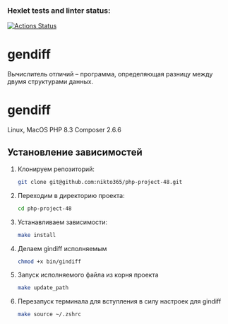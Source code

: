 ### Hexlet tests and linter status:
[![Actions Status](https://github.com/nikto365/php-project-48/actions/workflows/hexlet-check.yml/badge.svg)](https://github.com/nikto365/php-project-48/actions)

# gendiff

Вычислитель отличий – программа, определяющая разницу между двумя структурами данных.

# gendiff

Linux, MacOS
PHP 8.3
Composer 2.6.6

## Установление зависимостей
1. Клонируем репозиторий:

    ```bash
    git clone git@github.com:nikto365/php-project-48.git
    ```

2. Переходим в директорию проекта:

    ```bash
    cd php-project-48
    ```

3. Устанавливаем зависимости:

    ```bash
    make install
    ```
   
4. Делаем gindiff исполняемым

    ```bash
    chmod +x bin/gindiff
    ```

5. Запуск исполняемого файла из корня проекта
    ```bash
    make update_path
    ```
6. Перезапуск терминала для вступления в силу настроек для gindiff
    ```bash
    make source ~/.zshrc
    ```